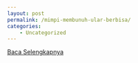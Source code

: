 ```yaml
---
layout: post
permalink: /mimpi-membunuh-ular-berbisa/
categories:
    - Uncategorized
---
```


[Baca Selengkapnya](/08)